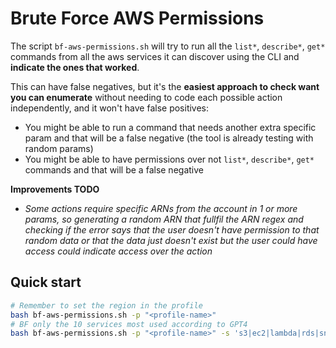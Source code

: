 # Brute Force AWS Permissions

The script `bf-aws-permissions.sh` will try to run all the `list*`, `describe*`, `get*` commands from all the aws services it can discover using the CLI and **indicate the ones that worked**.

This can have false negatives, but it's the **easiest approach to check want you can enumerate** without needing to code each possible action independently, and it won't have false positives:
- You might be able to run a command that needs another extra specific param and that will be a false negative (the tool is already testing with random params)
- You might be able to have permissions over not `list*`, `describe*`, `get*` commands and that will be a false negative

**Improvements TODO**
- *Some actions require specific ARNs from the account in 1 or more params, so generating a random ARN that fullfil the ARN regex and checking if the error says that the user doesn't have permission to that random data or that the data just doesn't exist but the user could have access could indicate access over the action*

## Quick start
```bash
# Remember to set the region in the profile
bash bf-aws-permissions.sh -p "<profile-name>"
# BF only the 10 services most used according to GPT4
bash bf-aws-permissions.sh -p "<profile-name>" -s 's3|ec2|lambda|rds|sns|sqs|cloudwatch|cloudfront|iam|dynamodb'
```